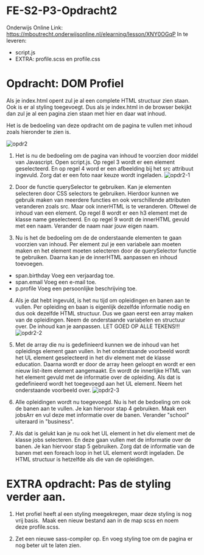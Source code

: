 # FE-S2-P3-Opdracht2

Onderwijs Online Link: https://mboutrecht.onderwijsonline.nl/elearning/lesson/XNY0OGqP
In te leveren:
- script.js
- EXTRA: profile.scss en profile.css

# Opdracht: DOM Profiel
Als je index.html opent zul je al een complete HTML structuur zien staan. Ook is er al styling toegevoegt. 
Dus als je index.html in de browser bekijkt dan zul je al een pagina zien staan met hier en daar wat inhoud.

Het is de bedoeling van deze opdracht om de pagina te vullen met inhoud zoals hieronder te zien is. 

![opdr2](https://user-images.githubusercontent.com/51715045/153872832-beef36fa-29c3-4859-ac7a-5800daccca82.png)

1. Het is nu de bedoeling om de pagina van inhoud te voorzien door middel van Javascript. 
Open script.js. Op regel 3 wordt er een element geselecteerd. 
En op regel 4 word er een afbeelding bij het src attribuut ingevuld. 
Zorg dat er een foto naar keuze wordt ingeladen. 
![opdr2-1](https://user-images.githubusercontent.com/51715045/153872854-80588970-a3d3-4db9-b0a6-f1af60dce900.png)

 
2. Door de functie querySelector te gebruiken. Kan je elementen selecteren door CSS selectors te gebruiken. 
Hierdoor kunnen we gebruik maken van meerdere functies en ook verschillende attributen veranderen zoals src. 
Maar ook innerHTML is te veranderen. Oftewel de inhoud van een element. 
Op regel 8 wordt er een h3 element met de klasse name geselecteerd. 
En op regel 9 wordt de innerHTML gevuld met een naam. 
Verander de naam naar jouw eigen naam. 
 
3. Nu is het de bedoeling om de de onderstaande elementen te gaan voorzien van inhoud. 
Per element zul je een variabele aan moeten maken en het element moeten selecteren door de querySelector functie te gebruiken. Daarna kan je de innerHTML aanpassen en inhoud toevoegen. 
  - span.birthday
  Voeg een verjaardag toe.
  - span.email
  Voeg een e-mail toe.
  - p.profile
  Voeg een persoonlijke beschrijving toe.
 
4. Als je dat hebt ingevuld, is het nu tijd om opleidingen en banen aan te vullen. 
Per opleiding en baan is eigenlijk dezelfde informatie nodig en dus ook dezelfde HTML structuur. 
Dus we gaan eerst een array maken van de opleidingen. 
Neem de onderstaande variabelen en structuur over. De inhoud kan je aanpassen. 
LET GOED OP ALLE TEKENS!!!
![opdr2-2](https://user-images.githubusercontent.com/51715045/153872884-b0f114ff-fd60-49bd-a569-3e70d56058b0.png)
 
5. Met de array die nu is gedefinieerd kunnen we de inhoud van het opleidings element gaan vullen. 
In het onderstaande voorbeeld wordt het UL element geselecteerd in het div element met de klasse education. 
Daarna wordt er door de array heen geloopt en wordt er een nieuw list-item element aangemaakt. 
En wordt de innerlijke HTML van het element gevuld met de informatie over de opleiding. Als dat is gedefinieerd wordt het toegevoegd aan het UL element. 
Neem het onderstaande voorbeeld over. 
![opdr2-3](https://user-images.githubusercontent.com/51715045/153872908-e2f76ffb-7ee0-487d-a082-efcd26c3aa32.png)
 
6. Alle opleidingen wordt nu toegevoegd. Nu is het de bedoeling om ook de banen aan te vullen. 
Je kan hiervoor stap 4 gebruiken.
Maak een jobsArr en vul deze met informatie over de banen. Verander "school" uiteraard in "business". 
 
7. Als dat is gelukt kan je nu ook het UL element in het div element met de klasse jobs selecteren. 
En deze gaan vullen met de informatie over de banen. 
Je kan hiervoor stap 5 gebruiken. 
Zorg dat de informatie van de banen met een foreach loop in het UL element wordt ingeladen. 
De HTML structuur is hetzelfde als die van de opleidingen. 

# EXTRA opdracht: Pas de styling verder aan.
1. Het profiel heeft al een styling meegekregen, maar deze styling is nog vrij basis. 
Maak een nieuw bestand aan in de map scss en noem deze profile.scss.

2. Zet een nieuwe sass-compiler op. En voeg styling toe om de pagina er nog beter uit te laten zien. 
